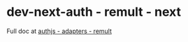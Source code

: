# dev-next-auth - remult - next

Full doc at [authjs - adapters - remult](https://authjs.dev/getting-started/adapters/remult)
